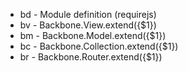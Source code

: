 * bd - Module definition (requirejs)
* bv - Backbone.View.extend({$1})
* bm - Backbone.Model.extend({$1})
* bc - Backbone.Collection.extend({$1})
* br - Backbone.Router.extend({$1})
